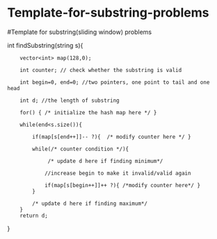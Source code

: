 # Template-for-substring-problems
#Template for substring(sliding window) problems

int findSubstring(string s){

        vector<int> map(128,0);
        
        int counter; // check whether the substring is valid
        
        int begin=0, end=0; //two pointers, one point to tail and one  head
        
        int d; //the length of substring

        for() { /* initialize the hash map here */ }

        while(end<s.size()){

            if(map[s[end++]]-- ?){  /* modify counter here */ }

            while(/* counter condition */){ 
                 
                 /* update d here if finding minimum*/

                //increase begin to make it invalid/valid again
                
                if(map[s[begin++]]++ ?){ /*modify counter here*/ }
            }  

            /* update d here if finding maximum*/
        }
        return d;
  }
